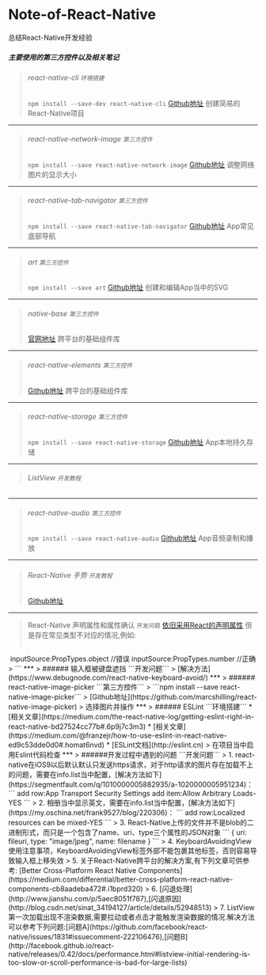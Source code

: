 # Note-of-React-Native
总结React-Native开发经验

##### 主要使用的第三方控件以及相关笔记
> ###### react-native-cli ```环境搭建```
> ```npm install --save-dev react-native-cli```
> [Github地址]()
> 创建简易的React-Native项目
***
> ###### react-native-network-image ```第三方控件```
> ```npm install --save react-native-network-image```
> [Github地址]()
> 调整网络图片的显示大小
***
> ###### react-native-tab-navigator ```第三方控件```
> ```npm install --save react-native-tab-navigator```
> [Github地址]()
> App常见底部导航
***
> ###### art ```第三方控件```
> ```npm install --save art```
> [Github地址]()
> 创建和编辑App当中的SVG
***
> ###### native-base ```第三方控件```
> [官网地址](http://nativebase.io)
> 跨平台的基础组件库
***
> ###### react-native-elements ```第三方控件```
> [Github地址](https://github.com/react-native-community/react-native-elements)
> 跨平台的基础组件库
***
> ###### react-native-storage  ```第三方控件```
> ```npm install --save react-native-storage```
> [Github地址]()
> App本地持久存储
***
> ###### ListView ```开发教程```
> 
***
> ###### react-native-audio ```第三方控件```
> ```npm install --save react-native-audio```
> [Github地址](https://github.com/jsierles/react-native-audio)
> App音频录制和播放
***
> ###### React-Native 手势 ```开发教程```
> [Github地址](https://github.com/jabez128/jabez128.github.io/issues/1)
***
> React-Native 声明属性和属性确认 ```开发问题```
> [依旧采用React的声明属性](http://www.jianshu.com/p/19c1838a6a89)
> 但是存在常见类型不对应的情况,例如:
> ```
<Image source={inputSource} />
inputSource:PropTypes.object //错误
inputSource:PropTypes.number //正确
> ```
***
> ###### 输入框被键盘遮挡 ```开发问题```
> [解决方法](https://www.debugnode.com/react-native-keyboard-avoid/)
***
> ###### react-native-image-picker ```第三方控件```
> ```npm install --save react-native-image-picker```
> [Github地址](https://github.com/marcshilling/react-native-image-picker)
> 选择图片并操作
***
> ###### ESLint ```环境搭建```
* [相关文章](https://medium.com/the-react-native-log/getting-eslint-right-in-react-native-bd27524cc77b#.6p9j7c3m3)
* [相关文章](https://medium.com/@franzejr/how-to-use-eslint-in-react-native-ed9c53dde0d0#.homat6nvd)
* [ESLint文档](http://eslint.cn)
> 在项目当中启用Eslint代码检查
***
> ######开发过程中遇到的问题 ```开发问题```
> 1. react-native在iOS9以后默认默认只发送https请求，对于http请求的图片存在加载不上的问题，需要在info.list当中配置，[解决方法如下](https://segmentfault.com/q/1010000005882935/a-1020000005951234)：
```
add row:App Transport Security Settings
add item:Allow Arbitrary Loads-YES
```
> 2. 相册当中显示英文，需要在info.list当中配置，[解决方法如下](https://my.oschina.net/frank9527/blog/220306)：
```
add row:Localized resources can be mixed-YES
```
> 3. React-Native上传的文件并不是blob的二进制形式，而只是一个包含了name、uri、type三个属性的JSON对象 
```
{
  uri: fileuri,
  type: "image/jpeg",
  name: filename
}
```
> 4. KeyboardAvoidingView使用注意事项，KeyboardAvoidingView标签外部不能包裹其他标签，否则容易导致输入框上移失效
> 5. 关于React-Native跨平台的解决方案,有下列文章可供参考:
[Better Cross-Platform React Native Components](https://medium.com/differential/better-cross-platform-react-native-components-cb8aadeba472#.i1bprd320)
> 6. [闪退处理](http://www.jianshu.com/p/5aec8051f787),[闪退原因](http://blog.csdn.net/sinat_34194127/article/details/52948513)
> 7. ListView第一次加载出现不渲染数据,需要拉动或者点击才能触发渲染数据的情况.解决方法可以参考下列问题:[问题A](https://github.com/facebook/react-native/issues/1831#issuecomment-222106476),[问题B](http://facebook.github.io/react-native/releases/0.42/docs/performance.html#listview-initial-rendering-is-too-slow-or-scroll-performance-is-bad-for-large-lists)
